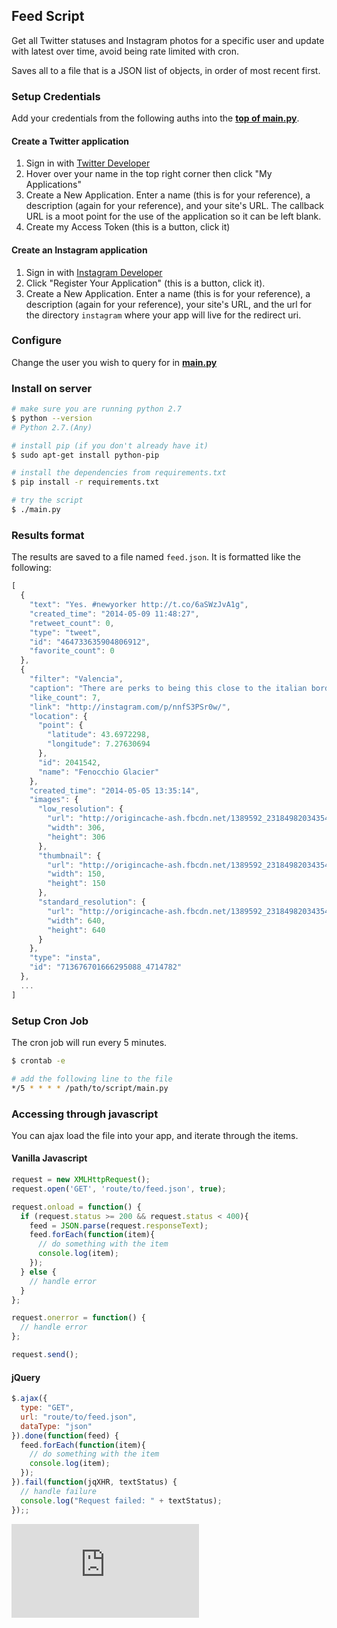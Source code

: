 ## Feed Script

Get all Twitter statuses and Instagram photos for a specific user and update with latest over time, avoid being rate limited with cron.

Saves all to a file that is a JSON list of objects, in order of most recent first.

### Setup Credentials

Add your credentials from the following auths into the **[top of main.py](main.py#L14-26)**.

#### Create a Twitter application
1. Sign in with [Twitter Developer](https://dev.twitter.com/)
2. Hover over your name in the top right corner then click "My Applications"
3. Create a New Application. Enter a name (this is for your reference), a description (again for your reference), and your site's URL. The callback URL is a moot point for the use of the application so it can be left blank.
4. Create my Access Token (this is a button, click it)

#### Create an Instagram application
1. Sign in with [Instagram Developer](http://instagram.com/developer/)
2. Click "Register Your Application" (this is a button, click it).
3. Create a New Application. Enter a name (this is for your reference), a description (again for your reference), your site's URL, and the url for the directory ```instagram``` where your app will live for the redirect uri.

### Configure

Change the user you wish to query for in **[main.py](main.py#L151-152)**

### Install on server

```bash
# make sure you are running python 2.7
$ python --version
# Python 2.7.(Any)

# install pip (if you don't already have it)
$ sudo apt-get install python-pip

# install the dependencies from requirements.txt
$ pip install -r requirements.txt

# try the script
$ ./main.py
```

### Results format

The results are saved to a file named `feed.json`. It is formatted like the following:

```javascript
[
  {
    "text": "Yes. #newyorker http://t.co/6aSWzJvA1g",
    "created_time": "2014-05-09 11:48:27",
    "retweet_count": 0,
    "type": "tweet",
    "id": "464733635904806912",
    "favorite_count": 0
  },
  {
    "filter": "Valencia",
    "caption": "There are perks to being this close to the italian border",
    "like_count": 7,
    "link": "http://instagram.com/p/nnfS3PSr0w/",
    "location": {
      "point": {
        "latitude": 43.6972298,
        "longitude": 7.27630694
      },
      "id": 2041542,
      "name": "Fenocchio Glacier"
    },
    "created_time": "2014-05-05 13:35:14",
    "images": {
      "low_resolution": {
        "url": "http://origincache-ash.fbcdn.net/1389592_231849820343549_2086542155_a.jpg",
        "width": 306,
        "height": 306
      },
      "thumbnail": {
        "url": "http://origincache-ash.fbcdn.net/1389592_231849820343549_2086542155_s.jpg",
        "width": 150,
        "height": 150
      },
      "standard_resolution": {
        "url": "http://origincache-ash.fbcdn.net/1389592_231849820343549_2086542155_n.jpg",
        "width": 640,
        "height": 640
      }
    },
    "type": "insta",
    "id": "713676701666295088_4714782"
  },
  ...
]
```

### Setup Cron Job

The cron job will run every 5 minutes.

```bash
$ crontab -e

# add the following line to the file
*/5 * * * * /path/to/script/main.py
```

### Accessing through javascript

You can ajax load the file into your app, and iterate through the items.

#### Vanilla Javascript

```javascript
request = new XMLHttpRequest();
request.open('GET', 'route/to/feed.json', true);

request.onload = function() {
  if (request.status >= 200 && request.status < 400){
    feed = JSON.parse(request.responseText);
    feed.forEach(function(item){
      // do something with the item
      console.log(item);
    });
  } else {
    // handle error
  }
};

request.onerror = function() {
  // handle error
};

request.send();
```

#### jQuery

```javascript
$.ajax({
  type: "GET",
  url: "route/to/feed.json",
  dataType: "json"
}).done(function(feed) {
  feed.forEach(function(item){
    // do something with the item
    console.log(item);
  });
}).fail(function(jqXHR, textStatus) {
  // handle failure
  console.log("Request failed: " + textStatus);
});;
```

[![Analytics](https://ga-beacon.appspot.com/UA-29404280-16/feeds-script/README.md)](https://github.com/jfrazelle/feeds-script)
